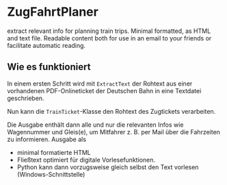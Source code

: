 # ZugFahrtPlaner
extract relevant info for planning train trips. Minimal formatted, as HTML and text file. Readable content both for use in an email to your friends or facilitate automatic reading.

## Wie es funktioniert
In einem ersten Schritt wird mit `ExtractText` der Rohtext aus einer vorhandenen PDF-Onlineticket der Deutschen Bahn in eine Textdatei geschrieben.

Nun kann die `TrainTicket`-Klasse den Rohtext des Zugtickets verarbeiten. 

Die Ausgabe enthält dann alle und nur die relevanten Infos wie Wagennummer und Gleis(e), um Mitfahrer z. B. per Mail über die Fahrzeiten zu informieren.
Ausgabe als
* minimal formatierte HTML 
* Fließtext optimiert für digitale Vorlesefunktionen.
* Python kann dann vorzugsweise gleich selbst den Text vorlesen (Windows-Schnittstelle)
